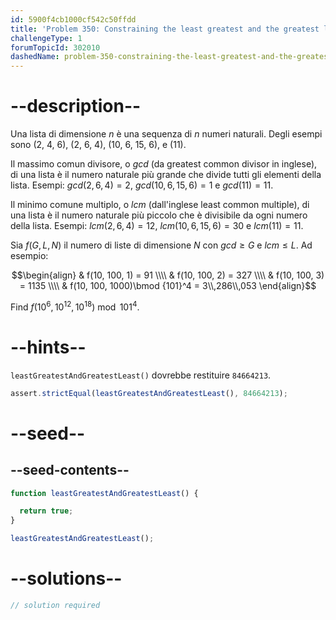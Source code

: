```yaml
---
id: 5900f4cb1000cf542c50ffdd
title: 'Problem 350: Constraining the least greatest and the greatest least'
challengeType: 1
forumTopicId: 302010
dashedName: problem-350-constraining-the-least-greatest-and-the-greatest-least
---
```


# --description--

Una lista di dimensione $n$ è una sequenza di $n$ numeri naturali. Degli esempi sono (2, 4, 6), (2, 6, 4), (10, 6, 15, 6), e (11).

Il massimo comun divisore, o $gcd$ (da greatest common divisor in inglese), di una lista è il numero naturale più grande che divide tutti gli elementi della lista. Esempi: $gcd(2, 6, 4) = 2$, $gcd(10, 6, 15, 6) = 1$ e $gcd(11) = 11$.

Il minimo comune multiplo, o $lcm$ (dall'inglese least common multiple), di una lista è il numero naturale più piccolo che è divisibile da ogni numero della lista. Esempi: $lcm(2, 6, 4) = 12$, $lcm(10, 6, 15, 6) = 30$ e $lcm(11) = 11$.

Sia $f(G, L, N)$ il numero di liste di dimensione $N$ con $gcd ≥ G$ e $lcm ≤ L$. Ad esempio:

$$\begin{align}   & f(10, 100, 1) = 91 \\\\
  & f(10, 100, 2) = 327 \\\\   & f(10, 100, 3) = 1135 \\\\
  & f(10, 100, 1000)\bmod {101}^4 = 3\\,286\\,053 \end{align}$$

Find $f({10}^6, {10}^{12}, {10}^{18})\bmod {101}^4$.

# --hints--

`leastGreatestAndGreatestLeast()` dovrebbe restituire `84664213`.

```js
assert.strictEqual(leastGreatestAndGreatestLeast(), 84664213);
```

# --seed--

## --seed-contents--

```js
function leastGreatestAndGreatestLeast() {

  return true;
}

leastGreatestAndGreatestLeast();
```

# --solutions--

```js
// solution required
```
